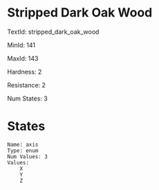 # Stripped Dark Oak Wood

TextId: stripped_dark_oak_wood

MinId: 141

MaxId: 143

Hardness: 2

Resistance: 2


Num States: 3

# States
```
Name: axis
Type: enum
Num Values: 3
Values:
    X
    Y
    Z
```